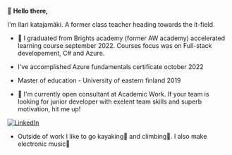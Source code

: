 👋 **Hello there,**

I'm Ilari katajamäki. A former class teacher heading towards the it-field. 
 
- 📘 I graduated from Brights academy (former AW academy) accelerated learning course september 2022. Courses focus was on Full-stack developement, C# and Azure.
- I've accomplished Azure fundamentals certificate october 2022
- Master of education - University of eastern finland 2019

- 👔 I'm currently open consultant at Academic Work. If your team is looking for junior developer with exelent team skills and superb motivation, hit me up!

[![LinkedIn](https://img.shields.io/badge/LinkedIn-0077B5?style=for-the-badge&logo=linkedin&logoColor=white)](https://www.linkedin.com/in/ilari-katajamaki-83539b92/)

 - Outside of work I like to go kayaking🌊 and climbing🧗. I also make electronic music🎹
